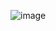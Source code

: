 ![image](https://user-images.githubusercontent.com/39130045/118373209-e9229d80-b5b5-11eb-8e70-1bd2e299f3ce.png)
